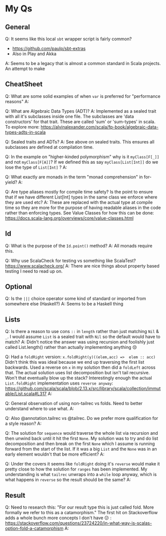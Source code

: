 # My Qs

## General

Q: It seems like this local `sbt` wrapper script is fairly common?
* https://github.com/paulp/sbt-extras
* Also in Play and Akka

A: Seems to be a legacy that is almost a common standard in Scala projects.
   An attempt to make

## CheatSheet

Q: What are some solid examples of when `var` is preferred for "performance reasons"
A:

Q: What are Algebraic Data Types (ADT)?
A: Implemented as a sealed trait with all it's subclasses inside one file.
   The subclasses are 'data constructors' for that trait.
   These are called 'sum' or 'sum-types' in scala.
   To explore more: https://alvinalexander.com/scala/fp-book/algebraic-data-types-adts-in-scala

Q: Sealed traits and ADTs?
A: See above on sealed traits.
   This ensures all subclasses are defined at compilation time.


Q: In the example on "higher-kinded polymorphism" why is it `myClass[F[_]]` and not `myClass[F[A]]`?
   If we defined this as say `myClass[List[Int]]` do we lose the type of `List[Int]` ?
A:

Q: What exactly are monads in the term "monad comprehension" in for-yield?
A:

Q: Are type aliases mostly for compile time safety?
   Is the point to ensure that if we have different List[Int] types in the same class we enforce where they are used etc?
A: These are replaced with the actual type at compile time so they are more for the purpose of having readable aliases in the code rather than enforcing types.
   See Value Classes for how this can be done: https://docs.scala-lang.org/overviews/core/value-classes.html

## Id

Q: What is the purpose of the `Id.point()` method?
A: All monads require this.

Q: Why use ScalaCheck for testing vs something like ScalaTest?
   https://www.scalacheck.org/
A: There are nice things about property based testing I need to read up on.

## Optional

Q: Is the `|||` choice operator some kind of standard or imported from somewhere else (Haskell?)
A: Seems to be a Haskell thing

## Lists

Q: Is there a reason to use cons `::` in `length` rather than just matching `Nil` & `_`.
   I would assume `List` is a sealed trait with `Nil` so the default would have to match?
A: Didn't notice the answer was using recursion and foolishly just called List.length() rather than actually implementing anything :unamused:

Q: Had a `foldRight` version:
   `x.foldRight(y)((elem,acc) =>  elem :: acc)`
   Didn't think this was ideal because we end up traversing the first list backwards.
   Used a reverse on `x` in my solution then did a `foldLeft` across that.
   The actual solution uses list decomposition but isn't tail recursive. Won't that eventually blow up the stack?
   Interestingly enough the actual `List.foldRight` implementation uses `reverse anyway`:
   https://github.com/scala/scala/blob/2.13.x/src/library/scala/collection/immutable/List.scala#L317
 A:

 Q: General observation of using non-tailrec vs folds. Need to better understand where to use what.
 A:

 Q: Also @annotation.tailrec vs @tailrec. Do we prefer more qualification for a style reason?
 A:

 Q: The solution for `sequence` would traverse the whole list via recursion and then unwind back until it hit the first `None`. My solution was to try and do list decomposition and then break on the first `None` which I assume is running forward from the start of the list. If it was a big `List` and the `None` was in an early element wouldn't that be more efficient?
 A:

Q: Under the covers it seems like `foldRight` doing it's `reverse` would make it pretty close to how the solution
   for `ranges` has been implemented. My understanding is what `tailrec` unwraps into a `while` loop anyway, which
   is what happens in `reverse` so the result should be the same?
A:

## Result

Q: Need to research this: "For our result type this is just called fold. More formally we refer to this as a catamorphism."
   The first hit on Stackoverflow adds a whole bunch more concepts I don't have :confused: : https://stackoverflow.com/questions/23724220/in-what-way-is-scalas-option-fold-a-catamorphism
A: 
